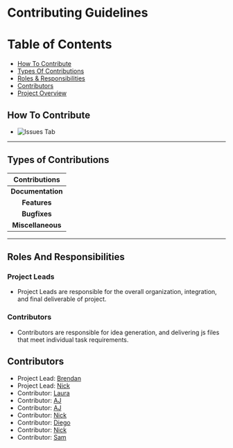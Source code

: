 # Contributing Guidelines

# Table of Contents
* [How To Contribute](#how-to-contribute)
* [Types Of Contributions](#types-of-contributions)
* [Roles & Responsibilities](#roles-and-responsibilities)
* [Contributors](#contributors)
* [Project Overview](https://github.com/brendanpettis/ClassProject)

## How To Contribute
* ![Issues Tab](https://res.cloudinary.com/bpettis/image/upload/v1552580106/Issue_zekflf.png "Issues Tab")

----
## Types of Contributions

|          Contributions           | 
|:--------------------------------:|
|**Documentation**                 | 
|**Features**                      | 
|**Bugfixes**                      | 
|**Miscellaneous**                 | 
----


## Roles And Responsibilities

### Project Leads
* Project Leads are responsible for the overall organization, integration, and final deliverable of project.

### Contributors
* Contributors are responsible for idea generation, and delivering js files that meet individual task requirements.

## Contributors
* Project Lead: [Brendan](https://github.com/brendanpettis)
* Project Lead: [Nick](https://github.com/nickpapadakis-matc)
* Contributor: [Laura](https://github.com/lskaiser)
* Contributor: [AJ](https://github.com/ajmataj)
* Contributor: [AJ](https://github.com/ajfarmer9)
* Contributor: [Nick](https://github.com/NicholasClaudio)
* Contributor: [Diego](https://github.com/Diegocar18)
* Contributor: [Nick](https://github.com/nicholasrutherford-matc)
* Contributor: [Sam](https://github.com/samjb1992)